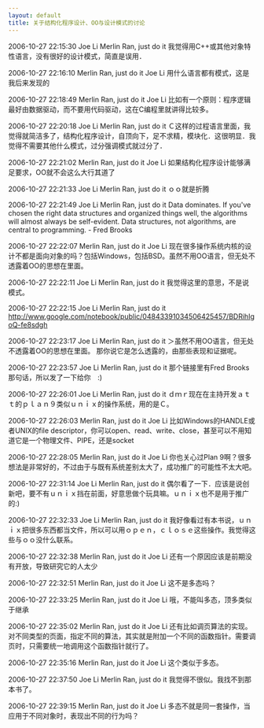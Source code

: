 ```yaml
---
layout: default
title: 关于结构化程序设计、OO与设计模式的讨论
---
```

2006-10-27  22:15:30  Joe Li  Merlin Ran, just do it  我觉得用C++或其他对象特性语言，没有很好的设计模式，简直是误用．

2006-10-27  22:16:10  Merlin Ran, just do it  Joe Li  用什么语言都有模式，这是我后来发现的

2006-10-27  22:18:49  Merlin Ran, just do it  Joe Li  比如有一个原则：程序逻辑最好由数据驱动，而不要用代码驱动，这在C编程里就讲得比较多。

2006-10-27  22:20:18  Joe Li  Merlin Ran, just do it  Ｃ这样的过程语言里面，我觉得就简洁多了，结构化程序设计，自顶向下，足不求精，模块化．这很明显．我觉得不需要其他什么模式，过分强调模式就过分了．

2006-10-27  22:21:02  Merlin Ran, just do it  Joe Li  如果结构化程序设计能够满足要求，OO就不会这么大行其道了

2006-10-27  22:21:33  Joe Li  Merlin Ran, just do it  ｏｏ就是折腾

2006-10-27  22:21:49  Joe Li  Merlin Ran, just do it  Data dominates. If you've chosen the right data structures and organized things well, the algorithms will almost always be self-evident. Data structures, not algorithms, are central to programming. - Fred Brooks 

2006-10-27  22:22:07  Merlin Ran, just do it  Joe Li  现在很多操作系统内核的设计不都是面向对象的吗？包括Windows，包括BSD。虽然不用OO语言，但无处不透露着OO的思想在里面。

2006-10-27  22:22:11  Joe Li  Merlin Ran, just do it  我觉得这里的意思，不是说模式。

2006-10-27  22:22:15  Joe Li  Merlin Ran, just do it  http://www.google.com/notebook/public/04843391034506425457/BDRihIgoQ-fe8sdgh

2006-10-27  22:23:17  Joe Li  Merlin Ran, just do it  ＞虽然不用OO语言，但无处不透露着OO的思想在里面。 那你说它是怎么透露的，由那些表现和证据呢。

2006-10-27  22:23:57  Joe Li  Merlin Ran, just do it  那个链接里有Fred Brooks 那句话，所以发了一下给你　:)

2006-10-27  22:26:01  Joe Li  Merlin Ran, just do it  ｄｍｒ现在在主持开发ａｔｔ的ｐｌａｎ９类似ｕｎｉｘ的操作系统，用的是Ｃ。

2006-10-27  22:26:03  Merlin Ran, just do it  Joe Li  比如Windows的HANDLE或者UNIX的file descriptor，你可以open、read、write、close，甚至可以不用知道它是一个物理文件、PIPE，还是socket

2006-10-27  22:28:05  Merlin Ran, just do it  Joe Li  你也关心过Plan 9啊？很多想法是非常好的，不过由于与既有系统差别太大了，成功推广的可能性不太大吧。

2006-10-27  22:31:14  Joe Li  Merlin Ran, just do it  偶尔看了一下．应该是说创新吧，要不有ｕｎｉｘ挡在前面，好意思做个玩具嘛。ｕｎｉｘ也不是用于推广的:)

2006-10-27  22:32:33  Joe Li  Merlin Ran, just do it  我好像看过有本书说，ｕｎｉｘ把很多东西都当文件，所以可以用ｏｐｅｎ，ｃｌｏｓｅ这些操作。我觉得这些与ｏｏ没什么联系。

2006-10-27  22:32:38  Merlin Ran, just do it  Joe Li  还有一个原因应该是前期没有开放，导致研究它的人太少

2006-10-27  22:32:51  Merlin Ran, just do it  Joe Li  这不是多态吗？

2006-10-27  22:33:25  Merlin Ran, just do it  Joe Li  哦，不能叫多态，顶多类似于继承

2006-10-27  22:35:02  Merlin Ran, just do it  Joe Li  还有比如调页算法的实现。对不同类型的页面，指定不同的算法，其实就是附加一个不同的函数指针。需要调页时，只需要统一地调用这个函数指针就行了。

2006-10-27  22:35:16  Merlin Ran, just do it  Joe Li  这个类似于多态。

2006-10-27  22:37:50  Joe Li  Merlin Ran, just do it  我觉得不很似。我找不到那本书了。

2006-10-27  22:39:15  Merlin Ran, just do it  Joe Li  多态不就是同一套操作，当应用于不同对象时，表现出不同的行为吗？

